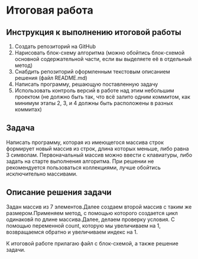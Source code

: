 # Итоговая работа

## Инструкция к выполнению итоговой работы

1. Создать репозиторий на GitHub
2. Нарисовать блок-схему алгоритма (можно обойтись блок-схемой основной содержательной части, если вы выделяете её в отдельный метод)
3. Снабдить репозиторий оформленным текстовым описанием решения (файл README.md)
4. Написать программу, решающую поставленную задачу
5. Использовать контроль версий в работе над этим небольшим проектом (не должно быть так, что всё залито одним коммитом, как минимум этапы 2, 3, и 4 должны быть расположены в разных коммитах)


## Задача
 Написать программу, которая из имеющегося массива строк формирует новый массив из строк, длина которых меньше, либо равна 3 символам. Первоначальный массив можно ввести с клавиатуры, либо задать на старте выполнения алгоритма. При решении не рекомендуется пользоваться коллекциями, лучше обойтись исключительно массивами.


## Описание решения задачи
Задан массив  из 7 элементов.Далее создаем второй массив с таким же размером.Применяем метод, с помощью которого создается цикл одинаковй по длине массива.Далее, делаем проверку условия. С помощью переменной count, которую мы увеличиваем на 1, возвращаемся обратно и увеличиваем индекс на 1.

К итоговой работе прилагаю файл с блок-схемой, а также решение задачи.

